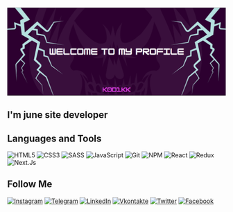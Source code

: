 [![Header](https://github.com/k0d1kk/k0d1kk/blob/main/assets/header-bg-png.png)](https://www.instagram.com/k0d1kk/)

## I'm june site developer

## Languages and Tools

![HTML5](https://img.shields.io/badge/-HTML5-090909?style=for-the-badge&logo=html5)
![CSS3](https://img.shields.io/badge/-CSS3-090909?style=for-the-badge&logo=css3&logoColor=254ce0)
![SASS](https://img.shields.io/badge/-SASS-090909?style=for-the-badge&logo=SASS)
![JavaScript](https://img.shields.io/badge/-JavaScript-090909?style=for-the-badge&logo=JavaScript)
![Git](https://img.shields.io/badge/-Git-090909?style=for-the-badge&logo=Git)
![NPM](https://img.shields.io/badge/-NPM-090909?style=for-the-badge&logo=NPM)
![React](https://img.shields.io/badge/-React-090909?style=for-the-badge&logo=React)
![Redux](https://img.shields.io/badge/-Redux-090909?style=for-the-badge&logo=Redux&logoColor=7247b5)
![Next.Js](https://img.shields.io/badge/-Next.Js-090909?style=for-the-badge&logo=Next.js)

<!-- ![Figma](https://img.shields.io/badge/-Figma-090909?style=for-the-badge&logo=Figma) -->

## Follow Me

[![Instagram](https://img.shields.io/badge/-Instagram-090909?style=for-the-badge&logo=Instagram)](https://www.instagram.com/k0d1kk/)
[![Telegram](https://img.shields.io/badge/-Telegram-090909?style=for-the-badge&logo=Telegram)](https://t.me/k0d1kk)
[![LinkedIn](https://img.shields.io/badge/-LinkedIn-090909?style=for-the-badge&logo=LinkedIn&logoColor=007bb6)](https://www.linkedin.com/in/%D0%B4%D0%B0%D0%BD%D0%B8%D0%B8%D0%BB-%D0%BF%D0%BE%D0%B3%D0%BE%D1%80%D0%B5%D0%BB%D1%8C%D1%81%D0%BA%D0%B8%D0%B9-35a410266/)
[![Vkontakte](https://img.shields.io/badge/-Vkontakte-090909?style=for-the-badge&logo=vk&logoColor=4f7db3)](http://vk.com/k0d1kk)
[![Twitter](https://img.shields.io/badge/-Twitter-090909?style=for-the-badge&logo=Twitter)](https://twitter.com/k0d1kk)
[![Facebook](https://img.shields.io/badge/-Facebook-090909?style=for-the-badge&logo=Facebook)](https://www.facebook.com/profile.php?id=100079926684355)
